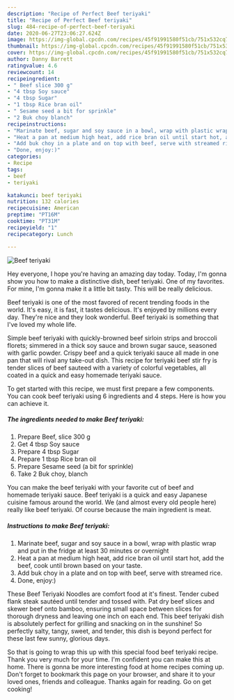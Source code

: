 ```yaml
---
description: "Recipe of Perfect Beef teriyaki"
title: "Recipe of Perfect Beef teriyaki"
slug: 484-recipe-of-perfect-beef-teriyaki
date: 2020-06-27T23:06:27.624Z
image: https://img-global.cpcdn.com/recipes/45f91991580f51cb/751x532cq70/beef-teriyaki-recipe-main-photo.jpg
thumbnail: https://img-global.cpcdn.com/recipes/45f91991580f51cb/751x532cq70/beef-teriyaki-recipe-main-photo.jpg
cover: https://img-global.cpcdn.com/recipes/45f91991580f51cb/751x532cq70/beef-teriyaki-recipe-main-photo.jpg
author: Danny Barrett
ratingvalue: 4.6
reviewcount: 14
recipeingredient:
- " Beef slice 300 g"
- "4 tbsp Soy sauce"
- "4 tbsp Sugar"
- "1 tbsp Rice bran oil"
- " Sesame seed a bit for sprinkle"
- "2 Buk choy blanch"
recipeinstructions:
- "Marinate beef, sugar and soy sauce in a bowl, wrap with plastic wrap and put in the fridge at least 30 minutes or overnight"
- "Heat a pan at medium high heat, add rice bran oil until start hot, add the beef, cook until brown based on your taste."
- "Add buk choy in a plate and on top with beef, serve with streamed rice."
- "Done, enjoy:)"
categories:
- Recipe
tags:
- beef
- teriyaki

katakunci: beef teriyaki 
nutrition: 132 calories
recipecuisine: American
preptime: "PT16M"
cooktime: "PT31M"
recipeyield: "1"
recipecategory: Lunch

---
```



![Beef teriyaki](https://img-global.cpcdn.com/recipes/45f91991580f51cb/751x532cq70/beef-teriyaki-recipe-main-photo.jpg)

Hey everyone, I hope you're having an amazing day today. Today, I'm gonna show you how to make a distinctive dish, beef teriyaki. One of my favorites. For mine, I'm gonna make it a little bit tasty. This will be really delicious.

Beef teriyaki is one of the most favored of recent trending foods in the world. It's easy, it is fast, it tastes delicious. It's enjoyed by millions every day. They're nice and they look wonderful. Beef teriyaki is something that I've loved my whole life.

Simple beef teriyaki with quickly-browned beef sirloin strips and broccoli florets; simmered in a thick soy sauce and brown sugar sauce, seasoned with garlic powder. Crispy beef and a quick teriyaki sauce all made in one pan that will rival any take-out dish. This recipe for teriyaki beef stir fry is tender slices of beef sauteed with a variety of colorful vegetables, all coated in a quick and easy homemade teriyaki sauce.


To get started with this recipe, we must first prepare a few components. You can cook beef teriyaki using 6 ingredients and 4 steps. Here is how you can achieve it.

<!--inarticleads1-->

##### The ingredients needed to make Beef teriyaki:

1. Prepare  Beef, slice 300 g
1. Get 4 tbsp Soy sauce
1. Prepare 4 tbsp Sugar
1. Prepare 1 tbsp Rice bran oil
1. Prepare  Sesame seed (a bit for sprinkle)
1. Take 2 Buk choy, blanch


You can make the beef teriyaki with your favorite cut of beef and homemade teriyaki sauce. Beef teriyaki is a quick and easy Japanese cuisine famous around the world. We (and almost every old people here) really like beef teriyaki. Of course because the main ingredient is meat. 

<!--inarticleads2-->

##### Instructions to make Beef teriyaki:

1. Marinate beef, sugar and soy sauce in a bowl, wrap with plastic wrap and put in the fridge at least 30 minutes or overnight
1. Heat a pan at medium high heat, add rice bran oil until start hot, add the beef, cook until brown based on your taste.
1. Add buk choy in a plate and on top with beef, serve with streamed rice.
1. Done, enjoy:)


These Beef Teriyaki Noodles are comfort food at it&#39;s finest. Tender cubed flank steak sautéed until tender and tossed with. Pat dry beef slices and skewer beef onto bamboo, ensuring small space between slices for thorough dryness and leaving one inch on each end. This beef teriyaki dish is absolutely perfect for grilling and snacking on in the sunshine! So perfectly salty, tangy, sweet, and tender, this dish is beyond perfect for these last few sunny, glorious days. 

So that is going to wrap this up with this special food beef teriyaki recipe. Thank you very much for your time. I'm confident you can make this at home. There is gonna be more interesting food at home recipes coming up. Don't forget to bookmark this page on your browser, and share it to your loved ones, friends and colleague. Thanks again for reading. Go on get cooking!
